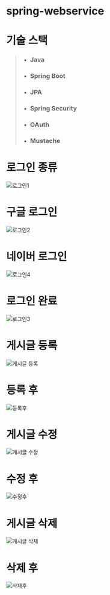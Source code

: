 # spring-webservice

# 기술 스택
> * ### Java
> * ### Spring Boot
> * ### JPA
> * ### Spring Security
> * ### OAuth
> * ### Mustache

# 로그인 종류
![로그인1](https://user-images.githubusercontent.com/83779496/147877322-dedabf9c-6acf-4cae-af99-dd1b15b91379.JPG)

# 구글 로그인
![로그인2](https://user-images.githubusercontent.com/83779496/147877335-e1f963e5-9360-4089-9d7d-4c0f7e04054e.JPG)

# 네이버 로그인
![로그인4](https://user-images.githubusercontent.com/83779496/147877347-e2ff2ae4-44eb-49c0-886a-bd36930d4e6e.JPG)

# 로그인 완료
![로그인3](https://user-images.githubusercontent.com/83779496/147877361-ae9f3c43-3ba8-4d38-ae53-65839c1ac16d.JPG)

# 게시글 등록
![게시글 등록](https://user-images.githubusercontent.com/83779496/147877377-75546f71-33bd-4373-a307-98554d80da56.JPG)

# 등록 후
![등록후](https://user-images.githubusercontent.com/83779496/147877389-1b9bbac9-41a0-423d-928e-992866a5940d.JPG)

# 게시글 수정
![게시글 수정](https://user-images.githubusercontent.com/83779496/147877393-3760d513-6058-4217-8844-8a9aaabf0599.JPG)

# 수정 후
![수정후](https://user-images.githubusercontent.com/83779496/147877399-7fd67aa8-8150-414e-8ed1-46b403eab3ef.JPG)

# 게시글 삭제
![게시글 삭제](https://user-images.githubusercontent.com/83779496/147877406-722758ca-5a40-461d-9a06-fd4d530ba0c1.JPG)

# 삭제 후
![삭제후](https://user-images.githubusercontent.com/83779496/147877414-367de1e9-a0c1-4f56-8103-4af2b92f90f0.JPG)
